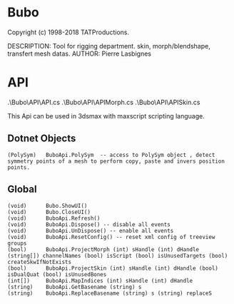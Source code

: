 # Bubo

Copyright (c) 1998-2018 TATProductions.

DESCRIPTION: Tool for rigging department. skin, morph/blendshape, transfert mesh datas.
AUTHOR: Pierre Lasbignes

# API 

.\Bubo\API\API.cs
.\Bubo\API\APIMorph.cs
.\Bubo\API\APISkin.cs

This Api can be used in 3dsmax with maxscript scripting language.

## Dotnet Objects
	(PolySym)  	BuboApi.PolySym  -- access to PolySym object , detect symmetry points of a mesh to perform copy, paste and invers position points. 

## Global
	(void)		Bubo.ShowUI() 
	(void)		Bubo.CloseUI()
    (void)		BuboApi.Refresh() 
    (void)		BuboApi.Dispose() -- disable all events
    (void)		BuboApi.UnDispose() -- enable all events
    (void)		BuboApi.ResetConfig() -- reset xml config of treeview groups
    (bool)  	BuboApi.ProjectMorph (int) sHandle (int) dHandle (string[]) channelNames (bool) isScript (bool) isUnusedTargets (bool) createSkwIfNotExists
    (bool)  	BuboApi.ProjectSkin (int) sHandle (int) dHandle (bool) isDualQuat (bool) isUnusedBones
    (int[]) 	BuboApi.MapIndices (int) sHandle (int) dHandle
    (string) 	BuboApi.GetBasename (string) s
    (string) 	BuboApi.ReplaceBasename (string) s (string) replaceS

